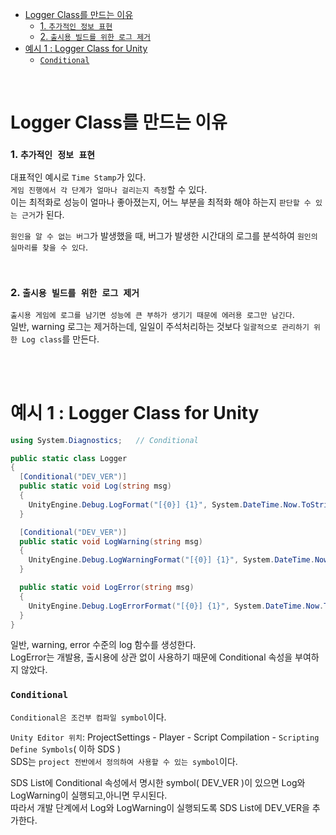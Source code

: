 - [Logger Class를 만드는 이유](#logger-class를-만드는-이유)
    - [1. `추가적인 정보 표현`](#1-추가적인-정보-표현)
    - [2. `출시용 빌드를 위한 로그 제거`](#2-출시용-빌드를-위한-로그-제거)
- [예시 1 : Logger Class for Unity](#예시-1--logger-class-for-unity)
    - [`Conditional`](#conditional)

<br>

# Logger Class를 만드는 이유

### 1. `추가적인 정보 표현`

대표적인 예시로 `Time Stamp`가 있다.<br>
`게임 진행에서 각 단계가 얼마나 걸리는지 측정`할 수 있다.<br>
이는 최적화로 성능이 얼마나 좋아졌는지, 어느 부분을 최적화 해야 하는지 `판단할 수 있는 근거`가 된다.<br>

`원인을 알 수 없는 버그`가 발생했을 때, 버그가 발생한 시간대의 로그를 분석하여 `원인의 실마리를 찾을 수 있다`.<br>
  
<br>

### 2. `출시용 빌드를 위한 로그 제거`

`출시용 게임에 로그를 남기면 성능에 큰 부하가 생기기 때문에 에러용 로그만 남긴다`.<br>
일반, warning 로그는 제거하는데, 일일이 주석처리하는 것보다 `일괄적으로 관리하기 위한 Log class`를 만든다.<br>

</br>
</br>

# 예시 1 : Logger Class for Unity

```c#
using System.Diagnostics;   // Conditional

public static class Logger
{
  [Conditional("DEV_VER")]
  public static void Log(string msg)
  {
    UnityEngine.Debug.LogFormat("[{0}] {1}", System.DateTime.Now.ToString("yyyy-MM-dd HH:mm:ss.fff"), msg);
  }

  [Conditional("DEV_VER")]
  public static void LogWarning(string msg)
  {
    UnityEngine.Debug.LogWarningFormat("[{0}] {1}", System.DateTime.Now.ToString("yyyy-MM-dd HH:mm:ss.fff"), msg);
  }

  public static void LogError(string msg)
  {
    UnityEngine.Debug.LogErrorFormat("[{0}] {1}", System.DateTime.Now.ToString("yyyy-MM-dd HH:mm:ss.fff"), msg);
  }
}
```
일반, warning, error 수준의 log 함수를 생성한다.</br>
LogError는 개발용, 출시용에 상관 없이 사용하기 때문에 Conditional 속성을 부여하지 않았다.</br>

### `Conditional`
`Conditional은 조건부 컴파일 symbol`이다.</br>

`Unity Editor 위치`: ProjectSettings - Player - Script Compilation - `Scripting Define Symbols`( 이하 SDS ) </br>
SDS는 `project 전반에서 정의하여 사용할 수 있는 symbol`이다.</br>

SDS List에 Conditional 속성에서 명시한 symbol( DEV_VER )이 있으면 Log와 LogWarning이 실행되고,아니면 무시된다.</br>
따라서 개발 단계에서 Log와 LogWarning이 실행되도록 SDS List에 DEV_VER을 추가한다.</br>